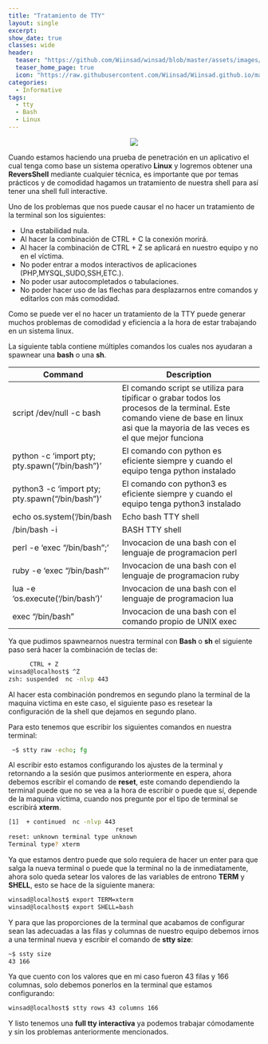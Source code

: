 ```yaml
---
title: "Tratamiento de TTY"
layout: single
excerpt:
show_date: true
classes: wide
header:
  teaser: "https://github.com/Wiinsad/winsad/blob/master/assets/images/teasers/tty.png?raw=true"
  teaser_home_page: true
  icon: "https://raw.githubusercontent.com/Wiinsad/Wiinsad.github.io/master/assets/images/icons/cmd.jpg"
categories:
  - Informative
tags:
  - tty
  - Bash
  - Linux
---
```


<p align="center">
<img src="https://raw.githubusercontent.com/Wiinsad/winsad/master/assets/images/teasers/TTY.jpg">
</p>


Cuando estamos haciendo una prueba de penetración en un aplicativo el cual tenga como base un sistema operativo **Linux** y logremos obtener una **ReversShell** mediante cualquier técnica, es importante que por temas prácticos y de comodidad hagamos un tratamiento de nuestra shell para así tener una shell full interactive.

Uno de los problemas que nos puede causar el no hacer un tratamiento de la terminal son los siguientes:

- Una estabilidad nula.
- Al hacer la combinación de CTRL + C la conexión morirá.
- Al hacer la combinación de CTRL + Z se aplicará en nuestro equipo y no en el víctima.
- No poder entrar a modos interactivos de aplicaciones (PHP,MYSQL,SUDO,SSH,ETC.).
- No poder usar autocompletados o tabulaciones.
- No poder hacer uso de las flechas para desplazarnos entre comandos y editarlos con más comodidad.

Como se puede ver el no hacer un tratamiento de la TTY puede generar muchos problemas de comodidad y eficiencia a la hora de estar trabajando en un sistema linux.

La siguiente tabla contiene múltiples comandos los cuales nos ayudaran a spawnear una **bash** o una **sh**.

| Command | Description |
|---------| ----------- |
| script /dev/null -c bash | El comando script se utiliza para tipificar o grabar todos los procesos de la terminal. Este comando viene de base en linux asi que la mayoria de las veces es el que mejor funciona |
| python -c ‘import pty; pty.spawn(“/bin/bash”)’ | El comando con python es eficiente siempre y cuando el equipo tenga python instalado |
| python3 -c ‘import pty; pty.spawn(“/bin/bash”)’ | El comando con python3 es eficiente siempre y cuando el equipo tenga python3 instalado |
| echo os.system(‘/bin/bash | Echo bash TTY shell |
| /bin/bash -i | BASH TTY shell |
| perl -e ‘exec “/bin/bash”;’ | Invocacion de una bash con el lenguaje de programacion perl |
| ruby -e ‘exec “/bin/bash”‘ | Invocacion de una bash con el lenguaje de programacion ruby |
| lua -e ‘os.execute(‘/bin/bash’)’ | Invocacion de una bash con el lenguaje de programacion lua |
| exec “/bin/bash” | Invocacion de una bash con el comando propio de UNIX exec |

Ya que pudimos spawnearnos nuestra terminal con **Bash** o **sh** el siguiente paso será hacer la combinación de teclas de:

```bash
      CTRL + Z
winsad@localhost$ ^Z
zsh: suspended  nc -nlvp 443
```

Al hacer esta combinación pondremos en segundo plano la terminal de la maquina victima en este caso, el siguiente paso es resetear la configuración de la shell que dejamos en segundo plano.

Para esto tenemos que escribir los siguientes comandos en nuestra terminal:

```bash
 ~$ stty raw -echo; fg
```

Al escribir esto estamos configurando los ajustes de la terminal y retornando a la sesión que pusimos anteriormente en espera, ahora debemos escribir el comando de **reset**, este comando dependiendo la terminal puede que no se vea a la hora de escribir o puede que sí, depende de la maquina víctima, cuando nos pregunte por el tipo de terminal se escribirá **xterm**.

```bash
[1]  + continued  nc -nlvp 443
                              reset
reset: unknown terminal type unknown
Terminal type? xterm
```

Ya que estamos dentro puede que solo requiera de hacer un enter para que salga la nueva terminal o puede que la terminal no la de inmediatamente, ahora solo queda setear los valores de las variables de entrono **TERM** y **SHELL**, esto se hace de la siguiente manera:

```bash
winsad@localhost$ export TERM=xterm
winsad@localhost$ export SHELL=bash
```

Y para que las proporciones de la terminal que acabamos de configurar sean las adecuadas a las filas y columnas de nuestro equipo debemos irnos a una terminal nueva y escribir el comando de **stty size**:

```bash
~$ ssty size
43 166
```
Ya que cuento con los valores que en mi caso fueron 43 filas y 166 columnas, solo debemos ponerlos en la terminal que estamos configurando:

```bash
winsad@localhost$ stty rows 43 columns 166
```

Y listo tenemos una **full tty interactiva** ya podemos trabajar cómodamente y sin los problemas anteriormente mencionados.
